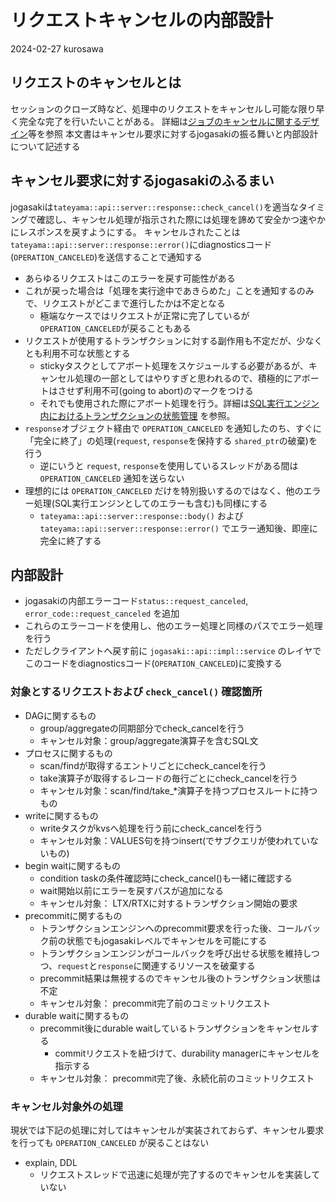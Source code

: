 # リクエストキャンセルの内部設計

2024-02-27 kurosawa

## リクエストのキャンセルとは

セッションのクローズ時など、処理中のリクエストをキャンセルし可能な限り早く完全な完了を行いたいことがある。
詳細は[ジョブのキャンセルに関するデザイン](https://github.com/project-tsurugi/tateyama/blob/master/docs/internal/job-cancel-design_ja.md)等を参照
本文書はキャンセル要求に対するjogasakiの振る舞いと内部設計について記述する

## キャンセル要求に対するjogasakiのふるまい

jogasakiは`tateyama::api::server::response::check_cancel()`を適当なタイミングで確認し、キャンセル処理が指示された際には処理を諦めて安全かつ速やかにレスポンスを戻すようにする。
キャンセルされたことは`tateyama::api::server::response::error()`にdiagnosticsコード(`OPERATION_CANCELED`)を送信することで通知する
- あらゆるリクエストはこのエラーを戻す可能性がある
- これが戻った場合は「処理を実行途中であきらめた」ことを通知するのみで、リクエストがどこまで進行したかは不定となる
  - 極端なケースではリクエストが正常に完了しているが`OPERATION_CANCELED`が戻ることもある
- リクエストが使用するトランザクションに対する副作用も不定だが、少なくとも利用不可な状態とする
  - stickyタスクとしてアボート処理をスケジュールする必要があるが、キャンセル処理の一部としてはやりすぎと思われるので、積極的にアボートはさせず利用不可(going to abort)のマークをつける
  - それでも使用された際にアボート処理を行う。詳細は[SQL実行エンジン内におけるトランザクションの状態管理](tx-state.md) を参照。
- `response`オブジェクト経由で `OPERATION_CANCELED` を通知したのち、すぐに「完全に終了」の処理(`request`, `response`を保持する `shared_ptr`の破棄)を行う
  - 逆にいうと `request`, `response`を使用しているスレッドがある間は `OPERATION_CANCELED` 通知を送らない
- 理想的には `OPERATION_CANCELED` だけを特別扱いするのではなく、他のエラー処理(SQL実行エンジンとしてのエラーも含む)も同様にする
  - `tateyama::api::server::response::body()` および `tateyama::api::server::response::error()` でエラー通知後、即座に完全に終了する

## 内部設計

- jogasakiの内部エラーコード`status::request_canceled`, `error_code::request_canceled` を追加
- これらのエラーコードを使用し、他のエラー処理と同様のパスでエラー処理を行う
- ただしクライアントへ戻す前に `jogasaki::api::impl::service` のレイヤでこのコードをdiagnosticsコード(`OPERATION_CANCELED`)に変換する

### 対象とするリクエストおよび `check_cancel()` 確認箇所

- DAGに関するもの
  - group/aggregateの同期部分でcheck_cancelを行う
  - キャンセル対象：group/aggregate演算子を含むSQL文
- プロセスに関するもの
  - scan/findが取得するエントリごとにcheck_cancelを行う
  - take演算子が取得するレコードの毎行ごとにcheck_cancelを行う
  - キャンセル対象：scan/find/take_*演算子を持つプロセスルートに持つもの
- writeに関するもの
  - writeタスクがkvsへ処理を行う前にcheck_cancelを行う
  - キャンセル対象：VALUES句を持つinsert(でサブクエリが使われていないもの)
- begin waitに関するもの
  - condition taskの条件確認時にcheck_cancel()も一緒に確認する
  - wait開始以前にエラーを戻すパスが追加になる
  - キャンセル対象： LTX/RTXに対するトランザクション開始の要求
- precommitに関するもの
  - トランザクションエンジンへのprecommit要求を行った後、コールバック前の状態でもjogasakiレベルでキャンセルを可能にする
  - トランザクションエンジンがコールバックを呼び出せる状態を維持しつつ、`request`と`response`に関連するリソースを破棄する
  - precommit結果は無視するのでキャンセル後のトランザクション状態は不定
  - キャンセル対象： precommit完了前のコミットリクエスト
- durable waitに関するもの
  - precommit後にdurable waitしているトランザクションをキャンセルする
    - commitリクエストを紐づけて、durability managerにキャンセルを指示する
  - キャンセル対象： precommit完了後、永続化前のコミットリクエスト

### キャンセル対象外の処理

現状では下記の処理に対してはキャンセルが実装されておらず、キャンセル要求を行っても `OPERATION_CANCELED` が戻ることはない

- explain, DDL
  - リクエストスレッドで迅速に処理が完了するのでキャンセルを実装していない

